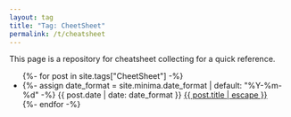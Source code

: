 ```yaml
---
layout: tag
title: "Tag: CheetSheet"
permalink: /t/cheatsheet
---
```

This page is a repository for cheatsheet collecting for a quick reference.
<ul class="post-list">
  {%- for post in site.tags["CheetSheet"] -%}
    <li>
      {%- assign date_format = site.minima.date_format | default: "%Y-%m-%d" -%}
      <span class="post-meta">
        {{ post.date | date: date_format }}
      </span>
      <a class="post-link" href="{{ post.url | relative_url }}">
          {{ post.title | escape }}
      </a>
    </li>
  {%- endfor -%}
</ul>